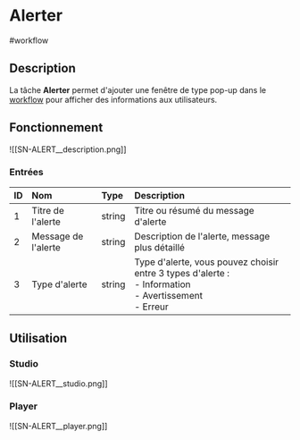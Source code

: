 # Alerter

#workflow

## Description

La tâche **Alerter** permet d'ajouter une fenêtre de type pop-up dans le [workflow](Glossaire.md#Workflow) pour afficher des informations aux utilisateurs.



## Fonctionnement

![[SN-ALERT__description.png]]

### Entrées

| ID | Nom | Type | Description |
|:-|:-|:-|:-|
| 1 | Titre de l'alerte | string | Titre ou résumé du message d'alerte |
| 2 | Message de l'alerte | string | Description de l'alerte, message plus détaillé |
| 3 | Type d'alerte | string | Type d'alerte, vous pouvez choisir entre 3 types d'alerte :<br /> - Information<br /> - Avertissement<br /> - Erreur |

## Utilisation

### Studio

![[SN-ALERT__studio.png]]

### Player

![[SN-ALERT__player.png]]

